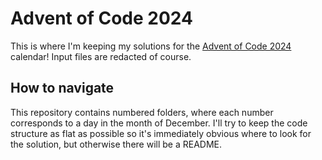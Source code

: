 # Advent of Code 2024

This is where I'm keeping my solutions for the [Advent of Code 2024](https://adventofcode.com/2024) calendar! Input files are redacted of course.

## How to navigate

This repository contains numbered folders, where each number corresponds to a day in the month of December. I'll try to keep the code structure as flat as possible so it's immediately obvious where to look for the solution, but otherwise there will be a README.
